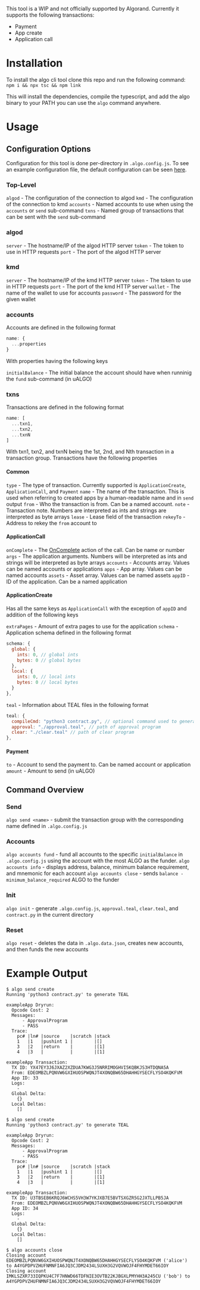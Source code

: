 This tool is a WIP and not officially supported by Algorand. Currently it supports the following transactions:
- Payment
- App create
- Application call

# Installation
To install the algo cli tool clone this repo and run the following command: `npm i && npx tsc && npm link`

This will install the dependencies, compile the typescript, and add the algo binary to your PATH you can use the `algo` command anywhere.

# Usage

## Configuration Options

Configuration for this tool is done per-directory in `.algo.config.js`. To see an example configuration file, the default configuration can be seen [here](static/.algo.config.js). 

### Top-Level
`algod` - The configuration of the connection to algod
`kmd` - The configuration of the connection to kmd
`accounts` - Named accounts to use when using the `accounts` or `send` sub-command
`txns` - Named group of transactions that can be sent with the `send` sub-command

### algod
`server` - The hostname/IP of the algod HTTP server
`token` - The token to use in HTTP requests
`port` - The port of the algod HTTP server 

### kmd
`server` - The hostname/IP of the kmd HTTP server
`token` - The token to use in HTTP requests
`port` - The port of the kmd HTTP server
`wallet` - The name of the wallet to use for accounts
`password` - The password for the given wallet

### accounts
Accounts are defined in the following format

```js
name: {
  ...properties
}
```

With properties having the following keys

`initialBalance` - The initial balance the account should have when runninig the `fund` sub-command (in uALGO)

### txns

Transactions are defined in the following format

```js
name: [
  ...txn1, 
  ...txn2, 
  ...txnN
]
```

With txn1, txn2, and txnN being the 1st, 2nd, and Nth transaction in a transaction group. Transactions have the following properties

#### Common
`type` - The type of transaction. Currently supported is `ApplicationCreate`, `ApplicationCall`, and `Payment`
`name` - The name of the transaction. This is used when referring to created apps by a human-readable name and in `send` output
`from` - Who the transaction is from. Can be a named account.
`note` - Transaction note. Numbers are interpreted as ints and strings are interpreted as byte arrays
`lease` - Lease field of the transaction
`rekeyTo` - Address to rekey the `from` account to

#### ApplicationCall
`onComplete` - The [OnComplete](https://developer.algorand.org/docs/get-details/dapps/avm/teal/specification/#oncomplete) action of the call. Can be name or number
`args` - The application arguments. Numbers will be interpreted as ints and strings will be interpreted as byte arrays
`accounts` - Accounts array. Values can be named accounts or applications
`apps` - App array. Values can be named accounts
`assets` - Asset array. Values can be named assets
`appID` - ID of the application. Can be a named application

#### ApplicationCreate
Has all the same keys as `ApplicationCall` with the exception of `appID` and addition of the following keys

`extraPages` - Amount of extra pages to use for the application
`schema` - Application schema defined in the following format

```js
schema: {
  global: {
    ints: 0, // global ints
    bytes: 0 // global bytes
  },
  local: {
    ints: 0, // local ints
    bytes: 0 // local bytes
  }
},
```

`teal` - Information about TEAL files in the following format

```js
teal: {
  compileCmd: "python3 contract.py", // optional command used to generate TEAL
  approval: "./approval.teal", // path of approval program
  clear: "./clear.teal" // path of clear program
},
```

#### Payment
`to` - Account to send the payment to. Can be named account or application
`amount` - Amount to send (in uALGO)

## Command Overview

### Send
`algo send <name>` - submit the transaction group with the corresponding name defined in `.algo.config.js`

### Accounts
`algo accounts fund` - fund all accounts to the specific `initialBalance` in `.algo.config.js` using the account with the most ALGO as the funder.
`algo accounts info` - displays address, balance, minimum balance requirement, and mnemonic for each account
`algo accounts close` - sends `balance - minimum_balance_required` ALGO to the funder

### Init
`algo init` - generate `.algo.config.js`, `approval.teal`, `clear.teal`, and `contract.py` in the current directory

### Reset
`algo reset` - deletes the data in `.algo.data.json`, creates new accounts, and then funds the new accounts

# Example Output

```
$ algo send create
Running 'python3 contract.py' to generate TEAL

exampleApp Dryrun:
  Opcode Cost: 2
  Messages:
      - ApprovalProgram
      - PASS
  Trace:
    pc# |ln# |source    |scratch |stack
    1   |1   |pushint 1 |        |[]
    3   |2   |return    |        |[1]
    4   |3   |          |        |[1]
    
exampleApp Transaction:
  TX ID: YX47EY3J6JXAZ2XZDUA7KWG3J5NRRIMOGHVI5KQBKJS3HTDQNA5A
  From: EDEOMBZLPQNVW6GXIHUOSPWQNJT4XONQBW65DHAHHGYSECFLYSO4KQKFVM
  App ID: 33
  Logs:
    - 
  Global Delta:
    {}
  Local Deltas:
    []

$ algo send create
Running 'python3 contract.py' to generate TEAL

exampleApp Dryrun:
  Opcode Cost: 2
  Messages:
      - ApprovalProgram
      - PASS
  Trace:
    pc# |ln# |source    |scratch |stack
    1   |1   |pushint 1 |        |[]
    3   |2   |return    |        |[1]
    4   |3   |          |        |[1]
    
exampleApp Transaction:
  TX ID: U3TBSEB6KRQJ6WCHS5VH3W7YKJXB7E5BVTSXGZR5G2JXTLLPB5JA
  From: EDEOMBZLPQNVW6GXIHUOSPWQNJT4XONQBW65DHAHHGYSECFLYSO4KQKFVM
  App ID: 34
  Logs:
    - 
  Global Delta:
    {}
  Local Deltas:
    []

$ algo accounts close
Closing account EDEOMBZLPQNVW6GXIHUOSPWQNJT4XONQBW65DHAHHGYSECFLYSO4KQKFVM ('alice') to A4YGPDPVZHUFNMNFIA6JQ3CJDM2434LSUXH3G2VQVWOJF4FHYMDET66IOY
Closing account IMKLSZXR733IQPKU4C7F7HNWD66TDFNIE3OVTB22KJBGXLPMYHH3A245CU ('bob') to A4YGPDPVZHUFNMNFIA6JQ3CJDM2434LSUXH3G2VQVWOJF4FHYMDET66IOY
```
